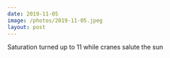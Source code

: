 ```yaml
---
date: 2019-11-05
image: /photos/2019-11-05.jpeg
layout: post
---
```


Saturation turned up to 11 while cranes salute the sun

